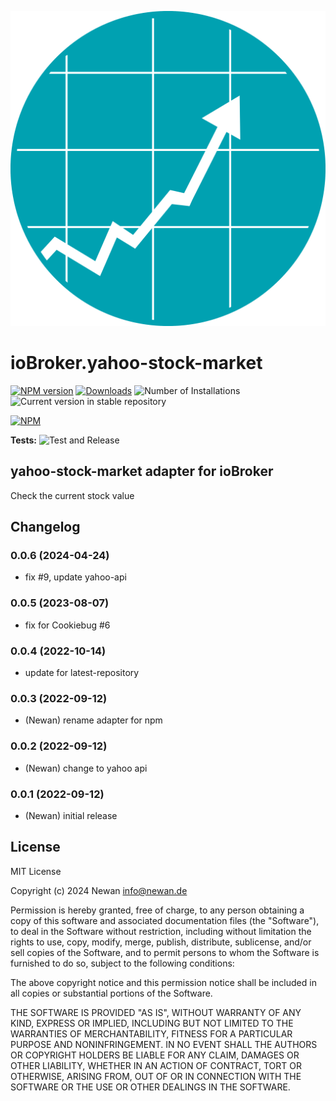 ![Logo](admin/yahoo-stock-market.png)
# ioBroker.yahoo-stock-market

[![NPM version](https://img.shields.io/npm/v/iobroker.yahoo-stock-market.svg)](https://www.npmjs.com/package/iobroker.yahoo-stock-market)
[![Downloads](https://img.shields.io/npm/dm/iobroker.yahoo-stock-market.svg)](https://www.npmjs.com/package/iobroker.yahoo-stock-market)
![Number of Installations](https://iobroker.live/badges/yahoo-stock-market-installed.svg)
![Current version in stable repository](https://iobroker.live/badges/yahoo-stock-market-stable.svg)

[![NPM](https://nodei.co/npm/iobroker.yahoo-stock-market.png?downloads=true)](https://nodei.co/npm/iobroker.yahoo-stock-market/)

**Tests:** ![Test and Release](https://github.com/Newan/ioBroker.yahoo-stock-market/workflows/Test%20and%20Release/badge.svg)

## yahoo-stock-market adapter for ioBroker

Check the current stock value

## Changelog
<!--
    Placeholder for the next version (at the beginning of the line):
    ### **WORK IN PROGRESS**
-->
### 0.0.6 (2024-04-24)
* fix #9, update yahoo-api

### 0.0.5 (2023-08-07)
* fix for Cookiebug #6

### 0.0.4 (2022-10-14)
* update for latest-repository

### 0.0.3 (2022-09-12)
* (Newan) rename adapter for npm

### 0.0.2 (2022-09-12)
* (Newan) change to yahoo api

### 0.0.1 (2022-09-12)
* (Newan) initial release

## License
MIT License

Copyright (c) 2024 Newan <info@newan.de>

Permission is hereby granted, free of charge, to any person obtaining a copy
of this software and associated documentation files (the "Software"), to deal
in the Software without restriction, including without limitation the rights
to use, copy, modify, merge, publish, distribute, sublicense, and/or sell
copies of the Software, and to permit persons to whom the Software is
furnished to do so, subject to the following conditions:

The above copyright notice and this permission notice shall be included in all
copies or substantial portions of the Software.

THE SOFTWARE IS PROVIDED "AS IS", WITHOUT WARRANTY OF ANY KIND, EXPRESS OR
IMPLIED, INCLUDING BUT NOT LIMITED TO THE WARRANTIES OF MERCHANTABILITY,
FITNESS FOR A PARTICULAR PURPOSE AND NONINFRINGEMENT. IN NO EVENT SHALL THE
AUTHORS OR COPYRIGHT HOLDERS BE LIABLE FOR ANY CLAIM, DAMAGES OR OTHER
LIABILITY, WHETHER IN AN ACTION OF CONTRACT, TORT OR OTHERWISE, ARISING FROM,
OUT OF OR IN CONNECTION WITH THE SOFTWARE OR THE USE OR OTHER DEALINGS IN THE
SOFTWARE.
